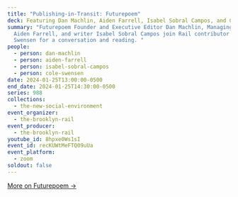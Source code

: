 ```yaml
---
title: "Publishing-in-Transit: Futurepoem"
deck: Featuring Dan Machlin, Aiden Farrell, Isabel Sobral Campos, and Cole Swensen
summary: "Futurepoem Founder and Executive Editor Dan Machlin, Managing Editor
  Aiden Farrell, and writer Isabel Sobral Campos join Rail contributor Cole
  Swensen for a conversation and reading. "
people:
  - person: dan-machlin
  - person: aiden-farrell
  - person: isabel-sobral-campos
  - person: cole-swensen
date: 2024-01-25T13:00:00-0500
end_date: 2024-01-25T14:30:00-0500
series: 988
collections:
  - the-new-social-environment
event_organizer:
  - the-brooklyn-rail
event_producer:
  - the-brooklyn-rail
youtube_id: 8hpxe0Ws1sI
event_id: recKUWtMeFTQ09uUa
event_platform:
  - zoom
soldout: false
---
```

[M﻿ore on Futurepoem →](https://www.futurepoem.com/)